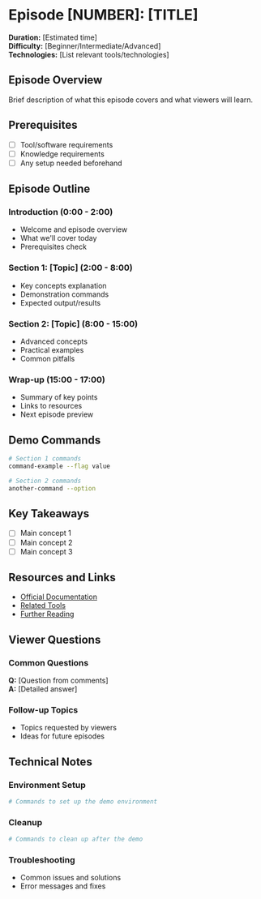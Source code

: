# Episode [NUMBER]: [TITLE]

**Duration:** [Estimated time]  
**Difficulty:** [Beginner/Intermediate/Advanced]  
**Technologies:** [List relevant tools/technologies]

## Episode Overview

Brief description of what this episode covers and what viewers will learn.

## Prerequisites

- [ ] Tool/software requirements
- [ ] Knowledge requirements
- [ ] Any setup needed beforehand

## Episode Outline

### Introduction (0:00 - 2:00)
- Welcome and episode overview
- What we'll cover today
- Prerequisites check

### Section 1: [Topic] (2:00 - 8:00)
- Key concepts explanation
- Demonstration commands
- Expected output/results

### Section 2: [Topic] (8:00 - 15:00)
- Advanced concepts
- Practical examples
- Common pitfalls

### Wrap-up (15:00 - 17:00)
- Summary of key points
- Links to resources
- Next episode preview

## Demo Commands

```bash
# Section 1 commands
command-example --flag value

# Section 2 commands  
another-command --option
```

## Key Takeaways

- [ ] Main concept 1
- [ ] Main concept 2
- [ ] Main concept 3

## Resources and Links

- [Official Documentation](link)
- [Related Tools](link)
- [Further Reading](link)

## Viewer Questions

### Common Questions
**Q:** [Question from comments]  
**A:** [Detailed answer]

### Follow-up Topics
- Topics requested by viewers
- Ideas for future episodes

## Technical Notes

### Environment Setup
```bash
# Commands to set up the demo environment
```

### Cleanup
```bash
# Commands to clean up after the demo
```

### Troubleshooting
- Common issues and solutions
- Error messages and fixes